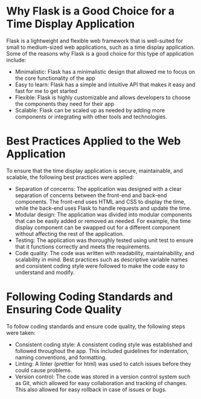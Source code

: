 # Why Flask is a Good Choice for a Time Display Application

Flask is a lightweight and flexible web framework that is well-suited for small to medium-sized web applications, such as a time display application. Some of the reasons why Flask is a good choice for this type of application include:

- Minimalistic: Flask has a minimalistic design that allowed me to focus on the core functionality of the app
- Easy to learn: Flask has a simple and intuitive API that makes it easy and fast for me to get started
- Flexible: Flask is highly customizable and allows developers to choose the components they need for their app
- Scalable: Flask can be scaled up as needed by adding more components or integrating with other tools and technologies.

# Best Practices Applied to the Web Application

To ensure that the time display application is secure, maintainable, and scalable, the following best practices were applied:

- Separation of concerns: The application was designed with a clear separation of concerns between the front-end and back-end components. The front-end uses HTML and CSS to display the time, while the back-end uses Flask to handle requests and update the time.
- Modular design: The application was divided into modular components that can be easily added or removed as needed. For example, the time display component can be swapped out for a different component without affecting the rest of the application.
- Testing: The application was thoroughly tested using unit test to ensure that it functions correctly and meets the requirements.
- Code quality: The code was written with readability, maintainability, and scalability in mind. Best practices such as descriptive variable names and consistent coding style were followed to make the code easy to understand and modify.

# Following Coding Standards and Ensuring Code Quality

To follow coding standards and ensure code quality, the following steps were taken:

- Consistent coding style: A consistent coding style was established and followed throughout the app. This included guidelines for indentation, naming conventions, and formatting.
- Linting: A linter (prettier for html) was used to catch issues before they could cause problems.
- Version control: The code was stored in a version control system such as Git, which allowed for easy collaboration and tracking of changes. This also allowed for easy rollback in case of issues or bugs.
